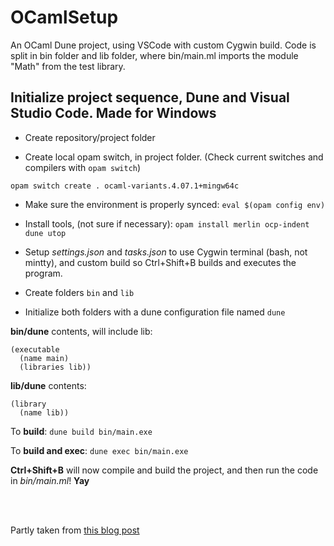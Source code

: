 # OCamlSetup
An OCaml Dune project, using VSCode with custom Cygwin build. Code is split in bin folder and lib folder, where bin/main.ml imports the module "Math" from the test library.


## Initialize project sequence, Dune and Visual Studio Code. Made for Windows
* Create repository/project folder

* Create local opam switch, in project folder. (Check current switches and compilers with `opam switch`)
```
opam switch create . ocaml-variants.4.07.1+mingw64c
```
* Make sure the environment is properly synced: `eval $(opam config env)`

* Install tools, (not sure if necessary): `opam install merlin ocp-indent dune utop`

* Setup *settings.json* and *tasks.json* to use Cygwin terminal (bash, not mintty), and custom build so Ctrl+Shift+B builds and executes the program. 

* Create folders `bin` and `lib`

* Initialize both folders with a dune configuration file named `dune`


**bin/dune** contents, will include lib:
```
(executable
  (name main)
  (libraries lib))
```

**lib/dune** contents:
```
(library
  (name lib))
```

To **build**: `dune build bin/main.exe`

To **build and exec**: `dune exec bin/main.exe`


**Ctrl+Shift+B** will now compile and build the project, and then run the code in *bin/main.ml*! **Yay**

<br>
<br>

Partly taken from [this blog post](https://medium.com/@bobbypriambodo/starting-an-ocaml-app-project-using-dune-d4f74e291de8)
